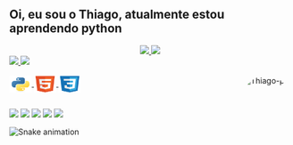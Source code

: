 ## Oi, eu sou o Thiago, atualmente estou aprendendo python
<div align="center">
  <a href="https://github.com/thiagosnf">
  <img height="180em" src="https://github-readme-stats.vercel.app/api?username=thiagosnf&show_icons=true&theme=aura&include_all_commits=true&count_private=true"/>
  <img height="180em" src="https://github-readme-stats.vercel.app/api/top-langs/?username=thiagosnf&layout=compact&langs_count=7&theme=aura"/>
</div>
  
  
  <img width="48%" src="https://github-readme-stats.vercel.app/api?username=thiagosnf&show_icons=true&theme=aura&include_all_commits=true&count_private=true"/>
  <img width="48%" src="https://github-readme-stats.vercel.app/api/top-langs/?username=thiagosnf&layout=compact&langs_count=7&theme=aura"/>
  
  
  
  <div style="display: inline_block"><br>
  <img align="center" alt="Thiago-Python" height="30" width="40" src="https://raw.githubusercontent.com/devicons/devicon/master/icons/python/python-original.svg">
  <img align="center" alt="Thiago-HTML" height="30" width="40" src="https://raw.githubusercontent.com/devicons/devicon/master/icons/html5/html5-original.svg">
  <img align="center" alt="Thiago-CSS" height="30" width="40" src="https://raw.githubusercontent.com/devicons/devicon/master/icons/css3/css3-original.svg">
  
  <img align="right" alt="Thiago-pic" height="150" style="border-radius:50px;" src="https://i.imgur.com/yJDbiB6.png">
</div>

  
  ##
 
<div> 
  <a href="https://twitter.com/thiagosnf" target="_blank"><img src="https://img.shields.io/badge/Twitter-1DA1F2?style=for-the-badge&logo=twitter&logoColor=white" target="_blank"></a>
  <a href="https://instagram.com/thiagosnf" target="_blank"><img src="https://img.shields.io/badge/-Instagram-%23E4405F?style=for-the-badge&logo=instagram&logoColor=white" target="_blank"></a>
 	<a href="https://steamcommunity.com/id/thiagosnf/" target="_blank"><img src="https://img.shields.io/badge/Steam-000000?style=for-the-badge&logo=steam&logoColor=white" target="_blank"></a>
  <a href="https://www.linkedin.com/in/thiagosnf/" target="_blank"><img src="https://img.shields.io/badge/-LinkedIn-%230077B5?style=for-the-badge&logo=linkedin&logoColor=white" target="_blank"></a> 
  <a href = "mailto:thiagosnf@outlook.com"><img src="https://img.shields.io/badge/Microsoft_Outlook-0078D4?style=for-the-badge&logo=microsoft-outlook&logoColor=white"></a>
 
  ![Snake animation](https://github.com/thiagosnf/thiagosnf/blob/output/github-contribution-grid-snake.svg)
 
</div>
